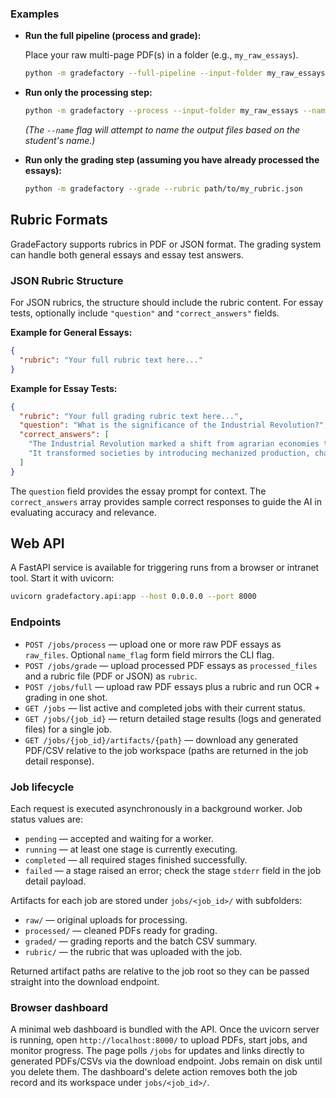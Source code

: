 ### Examples

- **Run the full pipeline (process and grade):**

  Place your raw multi-page PDF(s) in a folder (e.g., `my_raw_essays`).

  ```bash
  python -m gradefactory --full-pipeline --input-folder my_raw_essays --rubric path/to/my_rubric.json
  ```

- **Run only the processing step:**

  ```bash
  python -m gradefactory --process --input-folder my_raw_essays --name
  ```

  _(The `--name` flag will attempt to name the output files based on the student's name.)_

- **Run only the grading step (assuming you have already processed the essays):**

  ```bash
  python -m gradefactory --grade --rubric path/to/my_rubric.json
  ```

## Rubric Formats

GradeFactory supports rubrics in PDF or JSON format. The grading system can handle both general essays and essay test answers.

### JSON Rubric Structure

For JSON rubrics, the structure should include the rubric content. For essay tests, optionally include `"question"` and `"correct_answers"` fields.

**Example for General Essays:**

```json
{
  "rubric": "Your full rubric text here..."
}
```

**Example for Essay Tests:**

```json
{
  "rubric": "Your full grading rubric text here...",
  "question": "What is the significance of the Industrial Revolution?",
  "correct_answers": [
    "The Industrial Revolution marked a shift from agrarian economies to industrialized ones, leading to urbanization and technological advancements.",
    "It transformed societies by introducing mechanized production, changing labor dynamics, and paving the way for modern capitalism."
  ]
}
```

The `question` field provides the essay prompt for context. The `correct_answers` array provides sample correct responses to guide the AI in evaluating accuracy and relevance.
## Web API

A FastAPI service is available for triggering runs from a browser or intranet tool. Start it with uvicorn:

```bash
uvicorn gradefactory.api:app --host 0.0.0.0 --port 8000
```

### Endpoints

- `POST /jobs/process` — upload one or more raw PDF essays as `raw_files`. Optional `name_flag` form field mirrors the CLI flag.
- `POST /jobs/grade` — upload processed PDF essays as `processed_files` and a rubric file (PDF or JSON) as `rubric`.
- `POST /jobs/full` — upload raw PDF essays plus a rubric and run OCR + grading in one shot.
- `GET /jobs` — list active and completed jobs with their current status.
- `GET /jobs/{job_id}` — return detailed stage results (logs and generated files) for a single job.
- `GET /jobs/{job_id}/artifacts/{path}` — download any generated PDF/CSV relative to the job workspace (paths are returned in the job detail response).

### Job lifecycle

Each request is executed asynchronously in a background worker. Job status values are:

- `pending` — accepted and waiting for a worker.
- `running` — at least one stage is currently executing.
- `completed` — all required stages finished successfully.
- `failed` — a stage raised an error; check the stage `stderr` field in the job detail payload.

Artifacts for each job are stored under `jobs/<job_id>/` with subfolders:

- `raw/` — original uploads for processing.
- `processed/` — cleaned PDFs ready for grading.
- `graded/` — grading reports and the batch CSV summary.
- `rubric/` — the rubric that was uploaded with the job.

Returned artifact paths are relative to the job root so they can be passed straight into the download endpoint.

### Browser dashboard

A minimal web dashboard is bundled with the API. Once the uvicorn server is running, open `http://localhost:8000/` to upload PDFs, start jobs, and monitor progress. The page polls `/jobs` for updates and links directly to generated PDFs/CSVs via the download endpoint.
Jobs remain on disk until you delete them. The dashboard's delete action removes both the job record and its workspace under `jobs/<job_id>/`.
